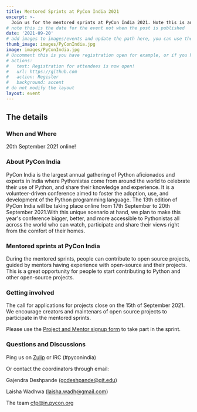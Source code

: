 ```yaml
---
title: Mentored Sprints at PyCon India 2021
excerpt: >-
  Join us for the mentored sprints at PyCon India 2021. Note this is an online event.
# note this is the date for the event not when the post is published
date: '2021-09-20'
# add images to images/events and update the path here, you can use the same image for the thumb and the main image on the post
thumb_image: images/PyConIndia.jpg
image: images/PyConIndia.jpg
# Uncomment this is you have registration open for example, or if you have a call to action
# actions:
#   text: Registration for attendees is now open!
#   url: https://github.com
#   action: Register
#   background: accent
# do not modify the layout
layout: event
---
```


## The details

### When and Where 

20th September 2021 online!

### About PyCon India

PyCon India is the largest annual gathering of Python aficionados and experts in India where Pythonistas come from around the world to celebrate their use of Python, and share their knowledge and experience. It is a volunteer-driven conference aimed to foster the adoption, use, and development of the Python programming language. The 13th edition of PyCon India will be taking place online from 17th September to 20th September 2021.With this unique scenario at hand, we plan to make this year's conference bigger, better, and more accessible to Pythonistas all across the world who can watch, participate and share their views right from the comfort of their homes.

### Mentored sprints at PyCon India

During the mentored sprints, people can contribute to open source projects, guided by mentors having experience with open-source and their projects. This is a great opportunity for people to start contributing to Python and other open-source projects.

### Getting involved

The call for applications for projects close on the 15th of September 2021. We encourage creators and maintenars of open source projects to participate in the mentored sprints.

Please use the [Project and Mentor signup form](https://docs.google.com/forms/d/e/1FAIpQLSeilicM3g1eUpvCqL4IyM-gwhvu-itRwl_Xh2fN0WPQGm4QUw/viewform?usp=sf_link) to take part in the sprint.

### Questions and Discussions

Ping us on [Zulip](https://pyconindia.zulipchat.com/) or IRC (#pyconindia)

Or contact the coordinators through email:

Gajendra Deshpande (gcdeshpande@git.edu) 

Laisha Wadhwa (laisha.wadh@gmail.com)

The team cfp@in.pycon.org
